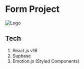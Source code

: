# Form Project

![Logo](https://user-images.githubusercontent.com/50648409/196966680-13486fd4-0d02-4f3c-9700-dc3b7ce12041.png)

## Tech

1. React.js v18
2. Supbase
3. Emotion.js (Styled Components)
